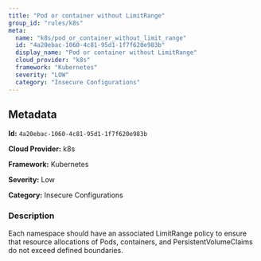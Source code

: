 ```yaml
---
title: "Pod or container without LimitRange"
group_id: "rules/k8s"
meta:
  name: "k8s/pod_or_container_without_limit_range"
  id: "4a20ebac-1060-4c81-95d1-1f7f620e983b"
  display_name: "Pod or container without LimitRange"
  cloud_provider: "k8s"
  framework: "Kubernetes"
  severity: "LOW"
  category: "Insecure Configurations"
---
```

## Metadata

**Id:** `4a20ebac-1060-4c81-95d1-1f7f620e983b`

**Cloud Provider:** k8s

**Framework:** Kubernetes

**Severity:** Low

**Category:** Insecure Configurations

### Description

 Each namespace should have an associated LimitRange policy to ensure that resource allocations of Pods, containers, and PersistentVolumeClaims do not exceed defined boundaries.
